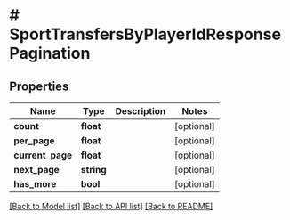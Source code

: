 # # SportTransfersByPlayerIdResponsePagination

## Properties

Name | Type | Description | Notes
------------ | ------------- | ------------- | -------------
**count** | **float** |  | [optional]
**per_page** | **float** |  | [optional]
**current_page** | **float** |  | [optional]
**next_page** | **string** |  | [optional]
**has_more** | **bool** |  | [optional]

[[Back to Model list]](../../README.md#models) [[Back to API list]](../../README.md#endpoints) [[Back to README]](../../README.md)
